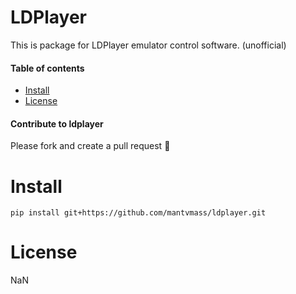 LDPlayer
==========
This is package for LDPlayer emulator control software. (unofficial)

#### Table of contents

* [Install](#install)
* [License](#license)

#### Contribute to ldplayer
Please fork and create a pull request 🙂


Install
==========
```shell
pip install git+https://github.com/mantvmass/ldplayer.git
```

License
==========
NaN